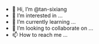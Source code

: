 - 👋 Hi, I’m @tan-sixiang
- 👀 I’m interested in ...
- 🌱 I’m currently learning ...
- 💞️ I’m looking to collaborate on ...
- 📫 How to reach me ...

<!---
tan-sixiang/tan-sixiang is a ✨ special ✨ repository because its `README.md` (this file) appears on your GitHub profile.
You can click the Preview link to take a look at your changes.
--->
